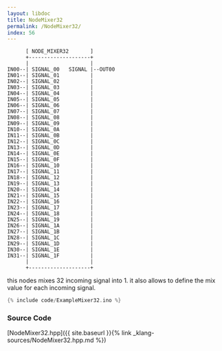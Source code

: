 ```yaml
---
layout: libdoc
title: NodeMixer32
permalink: /NodeMixer32/
index: 56
---
```


          [ NODE_MIXER32       ]       
          +--------------------+       
          |                    |       
    IN00--| SIGNAL_00   SIGNAL |--OUT00
    IN01--| SIGNAL_01          |       
    IN02--| SIGNAL_02          |       
    IN03--| SIGNAL_03          |       
    IN04--| SIGNAL_04          |       
    IN05--| SIGNAL_05          |       
    IN06--| SIGNAL_06          |       
    IN07--| SIGNAL_07          |       
    IN08--| SIGNAL_08          |       
    IN09--| SIGNAL_09          |       
    IN10--| SIGNAL_0A          |       
    IN11--| SIGNAL_0B          |       
    IN12--| SIGNAL_0C          |       
    IN13--| SIGNAL_0D          |       
    IN14--| SIGNAL_0E          |       
    IN15--| SIGNAL_0F          |       
    IN16--| SIGNAL_10          |       
    IN17--| SIGNAL_11          |       
    IN18--| SIGNAL_12          |       
    IN19--| SIGNAL_13          |       
    IN20--| SIGNAL_14          |       
    IN21--| SIGNAL_15          |       
    IN22--| SIGNAL_16          |       
    IN23--| SIGNAL_17          |       
    IN24--| SIGNAL_18          |       
    IN25--| SIGNAL_19          |       
    IN26--| SIGNAL_1A          |       
    IN27--| SIGNAL_1B          |       
    IN28--| SIGNAL_1C          |       
    IN29--| SIGNAL_1D          |       
    IN30--| SIGNAL_1E          |       
    IN31--| SIGNAL_1F          |       
          |                    |       
          +--------------------+       

this nodes mixes 32 incoming signal into 1. it also allows to define the mix value for each incoming signal.


```c
{% include code/ExampleMixer32.ino %}
```

### Source Code

[NodeMixer32.hpp]({{ site.baseurl }}{% link _klang-sources/NodeMixer32.hpp.md %})

